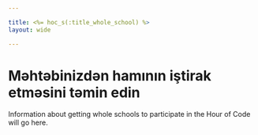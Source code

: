 ```yaml
---

title: <%= hoc_s(:title_whole_school) %>
layout: wide

---
```


# Məhtəbinizdən hamının iştirak etməsini təmin edin

Information about getting whole schools to participate in the Hour of Code will go here.